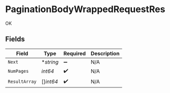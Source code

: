 # PaginationBodyWrappedRequestRes

OK


## Fields

| Field              | Type               | Required           | Description        |
| ------------------ | ------------------ | ------------------ | ------------------ |
| `Next`             | **string*          | :heavy_minus_sign: | N/A                |
| `NumPages`         | *int64*            | :heavy_check_mark: | N/A                |
| `ResultArray`      | []*int64*          | :heavy_check_mark: | N/A                |